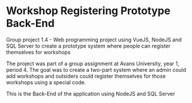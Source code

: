 # Workshop Registering Prototype Back-End
Group project 1.4 - Web programming project using VueJS, NodeJS and SQL Server to create a prototype system where people can register themselves for workshops

The project was part of a group assignment at Avans University, year 1, period 4. The goal was to create a two-part system where an admin could add workshops and outsiders could register themselves for those workshops using a special code.

This is the Back-End of the application using NodeJS and SQL Server
